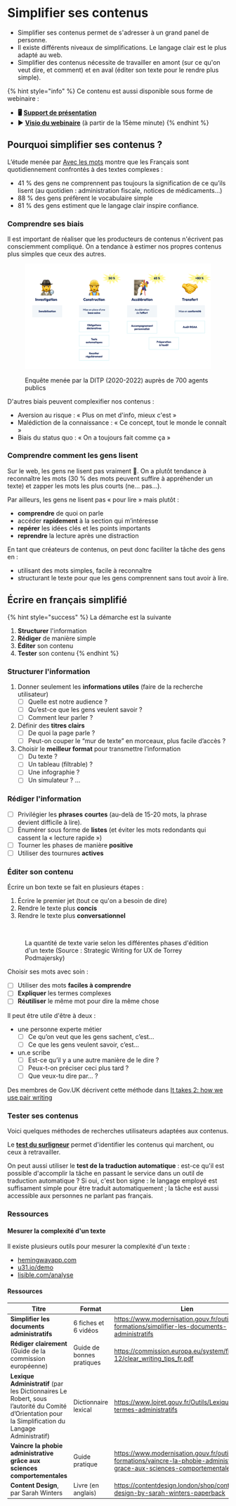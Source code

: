 # Simplifier ses contenus

* Simplifier ses contenus permet de s'adresser à un grand panel de personne.
* Il existe différents niveaux de simplifications. Le langage clair est le plus adapté au web.
* Simplifier des contenus nécessite de travailler en amont (sur ce qu'on veut dire, et comment) et en aval (éditer son texte pour le rendre plus simple).

{% hint style="info" %}
Ce contenu est aussi disponible sous forme de webinaire :&#x20;

* **🖥️** [**Support de présentation**](https://docs.google.com/presentation/d/1ykD\_SGTHNgMHyTewSqBQU0pTBJr3gLOeuNHvndGxd9k/edit?usp=sharing)
* ▶️ [**Visio du webinaire**](https://bbb-dinum-scalelite.visio.education.fr/playback/presentation/2.3/87785ffa751d94980ff8dab4007b2daa8de53178-1687250969999) (à partir de la 15ème minute)
{% endhint %}

## Pourquoi simplifier ses contenus ?

L’étude menée par [Avec les mots](https://www.avecdesmots.com/les-francais-comprennent-ils-les-textes-quils-lisent/) montre que les Français sont quotidiennement confrontés à des textes complexes :

* 41 % des gens ne comprennent pas toujours la signification de ce qu’ils lisent (au quotidien : administration fiscale, notices de médicaments…)
* 88 % des gens préfèrent le vocabulaire simple
* 81 % des gens estiment que le langage clair inspire confiance.

### Comprendre ses biais

Il est important de réaliser que les producteurs de contenus n'écrivent pas consciemment compliqué. On a tendance à estimer nos propres contenus plus simples que ceux des autres.

<figure><img src="../../../.gitbook/assets/image (1) (1).png" alt=""><figcaption><p>Enquête menée par la DITP (2020-2022) auprès de 700 agents publics</p></figcaption></figure>

D'autres biais peuvent complexifier nos contenus :&#x20;

* Aversion au risque : « Plus on met d'info, mieux c'est »
* Malédiction de la connaissance : « Ce concept, tout le monde le connaît »
* Biais du status quo : « On a toujours fait comme ça »

### Comprendre comment les gens lisent&#x20;

Sur le web, les gens ne lisent pas vraiment 😬. On a plutôt tendance à reconnaître les mots (30 % des mots peuvent suffire à appréhender un texte) et zapper les mots les plus courts (ne... pas...).

Par ailleurs, les gens ne lisent pas « pour lire » mais plutôt :&#x20;

* **comprendre** de quoi on parle
* accéder **rapidement** à la section qui m’intéresse
* **repérer** les idées clés et les points importants
* **reprendre** la lecture après une distraction

En tant que créateurs de contenus, on peut donc faciliter la tâche des gens en :&#x20;

* utilisant des mots simples, facile à reconnaître
* structurant le texte pour que les gens comprennent sans tout avoir à lire.

## Écrire en français simplifié

{% hint style="success" %}
La démarche est la suivante

1. **Structurer** l'information
2. **Rédiger** de manière simple
3. **Éditer** son contenu
4. **Tester** son contenu
{% endhint %}

### Structurer l'information

1. Donner seulement les **informations utiles** (faire de la recherche utilisateur)
   * [ ] Quelle est notre audience ?
   * [ ] Qu’est-ce que les gens veulent savoir ?
   * [ ] Comment leur parler ?
2. Définir des **titres clairs**
   * [ ] De quoi la page parle ?
   * [ ] Peut-on couper le “mur de texte” en morceaux, plus facile d’accès ?
3. Choisir le **meilleur format** pour transmettre l’information
   * [ ] Du texte ?&#x20;
   * [ ] Un tableau (filtrable) ?&#x20;
   * [ ] Une infographie ?&#x20;
   * [ ] Un simulateur ? …

### Rédiger l'information

* [ ] Privilégier les **phrases** **courtes** (au-delà de 15-20 mots, la phrase devient difficile à lire).
* [ ] Énumérer sous forme de **listes** (et éviter les mots redondants qui cassent la « lecture rapide »)
* [ ] Tourner les phases de manière **positive**
* [ ] Utiliser des tournures **actives**

### Éditer son contenu

Écrire un bon texte se fait en plusieurs étapes :&#x20;

1. Écrire le premier jet (tout ce qu'on a besoin de dire)
2. Rendre le texte plus **concis**
3. Rendre le texte plus **conversationnel**

<figure><img src="../../../.gitbook/assets/image (3) (2).png" alt=""><figcaption><p>La quantité de texte varie selon les différentes phases d'édition d'un texte (Source : Strategic Writing for UX de Torrey Podmajersky)</p></figcaption></figure>

Choisir ses mots avec soin :&#x20;

* [ ] Utiliser des mots **faciles à comprendre**
* [ ] **Expliquer** les termes complexes
* [ ] **Réutiliser** le même mot pour dire la même chose

Il peut être utile d'être à deux :&#x20;

* une personne experte métier
  * [ ] Ce qu’on veut que les gens sachent, c’est…
  * [ ] Ce que les gens veulent savoir, c’est…&#x20;
* un.e scribe
  * [ ] Est-ce qu’il y a une autre manière de le dire ?
  * [ ] Peux-t-on préciser ceci plus tard ?
  * [ ] Que veux-tu dire par… ?

Des membres de Gov.UK décrivent cette méthode dans [It takes 2: how we use pair writing ](https://gds.blog.gov.uk/2016/09/21/it-takes-2-how-we-use-pair-writing/)

### Tester ses contenus

Voici quelques méthodes de recherches utilisateurs adaptées aux contenus.

Le [**test du surligneur**](https://userresearch.blog.gov.uk/2014/09/02/a-simple-technique-for-evaluating-content/) permet d'identifier les contenus qui marchent, ou ceux à retravailler.

On peut aussi utiliser le **test de la traduction automatique** : est-ce qu'il est possible d'accomplir la tâche en passant le service dans un outil de traduction automatique ? Si oui, c'est bon signe : le langage employé est suffisament simple pour être traduit automatiquement ; la tâche est aussi accessible aux personnes ne parlant pas français.

### Ressources

#### Mesurer la complexité d'un texte

Il existe plusieurs outils pour mesurer la complexité d'un texte :&#x20;

* [hemingwayapp.com](https://hemingwayapp.com/)
* [u31.io/demo](https://u31.io/demo)
* [lisible.com/analyse](https://lisible.com/analyse/)

#### Ressources

<table><thead><tr><th width="435.3333333333333">Titre</th><th>Format</th><th data-type="content-ref">Lien</th></tr></thead><tbody><tr><td><strong>Simplifier les documents administratifs</strong></td><td>6 fiches et 6 vidéos</td><td><a href="https://www.modernisation.gouv.fr/outils-et-formations/simplifier-les-documents-administratifs">https://www.modernisation.gouv.fr/outils-et-formations/simplifier-les-documents-administratifs</a></td></tr><tr><td><strong>Rédiger clairement</strong> (Guide de la commission européenne)</td><td>Guide de bonnes pratiques</td><td><a href="https://commission.europa.eu/system/files/2016-12/clear_writing_tips_fr.pdf">https://commission.europa.eu/system/files/2016-12/clear_writing_tips_fr.pdf</a></td></tr><tr><td><strong>Lexique Administratif</strong> (par les Dictionnaires Le Robert, sous l’autorité du Comité d’Orientation pour la Simplification du Langage Administratif)</td><td>Dictionnaire lexical</td><td><a href="https://www.loiret.gouv.fr/Outils/Lexique-des-termes-administratifs">https://www.loiret.gouv.fr/Outils/Lexique-des-termes-administratifs</a></td></tr><tr><td><strong>Vaincre la phobie administrative grâce aux sciences comportementales</strong></td><td>Guide pratique</td><td><a href="https://www.modernisation.gouv.fr/outils-et-formations/vaincre-la-phobie-administrative-grace-aux-sciences-comportementales">https://www.modernisation.gouv.fr/outils-et-formations/vaincre-la-phobie-administrative-grace-aux-sciences-comportementales</a></td></tr><tr><td><strong>Content</strong> <strong>Design</strong>, par Sarah Winters</td><td>Livre (en anglais)</td><td><a href="https://contentdesign.london/shop/content-design-by-sarah-winters-paperback">https://contentdesign.london/shop/content-design-by-sarah-winters-paperback</a></td></tr></tbody></table>

